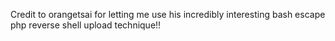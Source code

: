 Credit to orangetsai for letting me use his incredibly interesting bash escape php reverse shell upload technique!!
